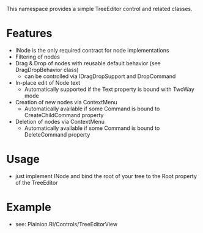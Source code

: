 ﻿
This namespace provides a simple TreeEditor control and related classes.

# Features

- INode is the only required contract for node implementations
- Filtering of nodes
- Drag & Drop of nodes with reusable default behavior (see DragDropBehavior class)
  - can be controlled via IDragDropSupport and DropCommand
- In-place edit of Node text
  - Automatically supported if the Text property is bound with TwoWay mode
- Creation of new nodes via ContextMenu
  - Automatically available if some Command is bound to CreateChildCommand property
- Deletion of nodes via ContextMenu
  - Automatically available if some Command is bound to DeleteCommand property

# Usage

- just implement INode and bind the root of your tree to the Root property of the TreeEditor


# Example

- see: Plainion.RI/Controls/TreeEditorView
